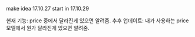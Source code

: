 make idea 17.10.27
start in 17.10.29

현재 기능: price 중에서 달라진게 있으면 알려줌.
추후 업데이트: 내가 사용하는 price모델에서 뭔가 달라진게 있으면 알려줌.